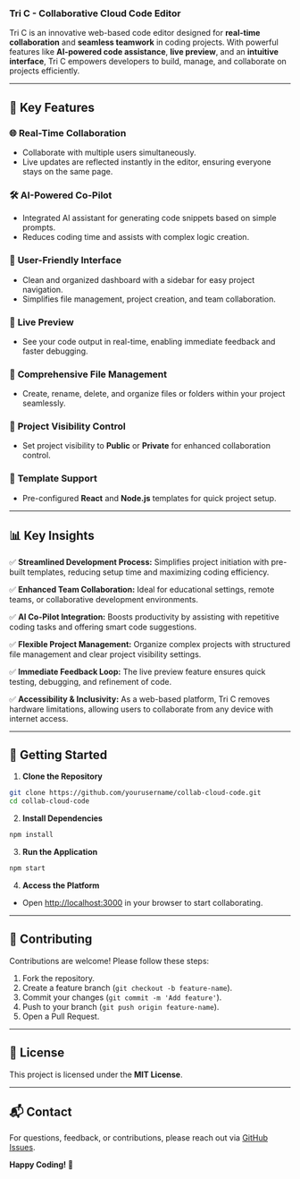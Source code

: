 ### **Tri C - Collaborative Cloud Code Editor**  

Tri C is an innovative web-based code editor designed for **real-time collaboration** and **seamless teamwork** in coding projects. With powerful features like **AI-powered code assistance**, **live preview**, and an **intuitive interface**, Tri C empowers developers to build, manage, and collaborate on projects efficiently.

---

## 🚀 **Key Features**  

### 🌐 **Real-Time Collaboration**  
- Collaborate with multiple users simultaneously.  
- Live updates are reflected instantly in the editor, ensuring everyone stays on the same page.  

### 🛠️ **AI-Powered Co-Pilot**  
- Integrated AI assistant for generating code snippets based on simple prompts.  
- Reduces coding time and assists with complex logic creation.  

### 📂 **User-Friendly Interface**  
- Clean and organized dashboard with a sidebar for easy project navigation.  
- Simplifies file management, project creation, and team collaboration.  

### 🔄 **Live Preview**  
- See your code output in real-time, enabling immediate feedback and faster debugging.  

### 📁 **Comprehensive File Management**  
- Create, rename, delete, and organize files or folders within your project seamlessly.  

### 🔑 **Project Visibility Control**  
- Set project visibility to **Public** or **Private** for enhanced collaboration control.  

### 📝 **Template Support**  
- Pre-configured **React** and **Node.js** templates for quick project setup.  

---

## 📊 **Key Insights**  

✅ **Streamlined Development Process:** Simplifies project initiation with pre-built templates, reducing setup time and maximizing coding efficiency.  

✅ **Enhanced Team Collaboration:** Ideal for educational settings, remote teams, or collaborative development environments.  

✅ **AI Co-Pilot Integration:** Boosts productivity by assisting with repetitive coding tasks and offering smart code suggestions.  

✅ **Flexible Project Management:** Organize complex projects with structured file management and clear project visibility settings.  

✅ **Immediate Feedback Loop:** The live preview feature ensures quick testing, debugging, and refinement of code.  

✅ **Accessibility & Inclusivity:** As a web-based platform, Tri C removes hardware limitations, allowing users to collaborate from any device with internet access.  

---

## 🧩 **Getting Started**  

1. **Clone the Repository**  
```bash
git clone https://github.com/yourusername/collab-cloud-code.git
cd collab-cloud-code
```

2. **Install Dependencies**  
```bash
npm install
```

3. **Run the Application**  
```bash
npm start
```

4. **Access the Platform**  
- Open [http://localhost:3000](http://localhost:3000) in your browser to start collaborating.  

---

## 🤝 **Contributing**  
Contributions are welcome! Please follow these steps:  
1. Fork the repository.  
2. Create a feature branch (`git checkout -b feature-name`).  
3. Commit your changes (`git commit -m 'Add feature'`).  
4. Push to your branch (`git push origin feature-name`).  
5. Open a Pull Request.  

---

## 📜 **License**  
This project is licensed under the **MIT License**.  

---

## 📬 **Contact**  
For questions, feedback, or contributions, please reach out via [GitHub Issues](https://github.com/yourusername/collab-cloud-code/issues).

**Happy Coding! 🚀**
